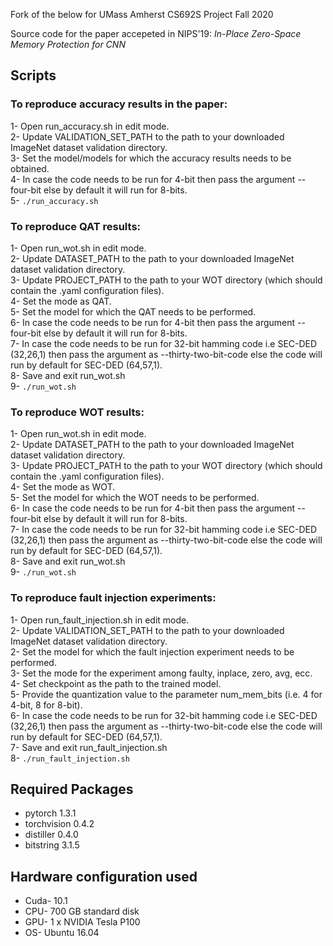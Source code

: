 Fork of the below for UMass Amherst CS692S Project Fall 2020

Source code for the paper accepeted in NIPS'19: 
*In-Place Zero-Space Memory Protection for CNN*

## Scripts
### To reproduce accuracy results in the paper:

1- Open run_accuracy.sh in edit mode. <br/>
2- Update VALIDATION_SET_PATH to the path to your downloaded ImageNet dataset validation directory. <br/>
3- Set the model/models for which the accuracy results needs to be obtained. <br/>
4- In case the code needs to be run for 4-bit then pass the argument --four-bit else by default it will run for 8-bits. <br/>
5- `./run_accuracy.sh `

### To reproduce QAT results:  

1- Open run_wot.sh in edit mode. <br/>
2- Update DATASET_PATH to the path to your downloaded ImageNet dataset validation directory. <br/>
3- Update PROJECT_PATH to the path to your WOT directory (which should contain the .yaml configuration files). <br/>
4- Set the mode as QAT. <br/>
5- Set the model for which the QAT needs to be performed. <br/>
6- In case the code needs to be run for 4-bit then pass the argument --four-bit else by default it will run for 8-bits. <br/>
7- In case the code needs to be run for 32-bit hamming code i.e SEC-DED (32,26,1) then pass the argument as --thirty-two-bit-code else the code will run by default for SEC-DED (64,57,1). <br/>
8- Save and exit run_wot.sh <br/>
9- `./run_wot.sh `

### To reproduce WOT results:

1- Open run_wot.sh in edit mode. <br/>
2- Update DATASET_PATH to the path to your downloaded ImageNet dataset validation directory. <br/>
3- Update PROJECT_PATH to the path to your WOT directory (which should contain the .yaml configuration files). <br/>
4- Set the mode as WOT. <br/>
5- Set the model for which the WOT needs to be performed. <br/>
6- In case the code needs to be run for 4-bit then pass the argument --four-bit else by default it will run for 8-bits. <br/> 
7- In case the code needs to be run for 32-bit hamming code i.e SEC-DED (32,26,1) then pass the argument as --thirty-two-bit-code else the code will run by default for SEC-DED (64,57,1). <br/>
8- Save and exit run_wot.sh <br/>
9- `./run_wot.sh `


### To reproduce fault injection experiments:

1- Open run_fault_injection.sh in edit mode. <br/>
2- Update VALIDATION_SET_PATH to the path to your downloaded ImageNet dataset validation directory. <br/>
2- Set the model for which the fault injection experiment needs to be performed. <br/>
3- Set the mode for the experiment among faulty, inplace, zero, avg, ecc. <br/> 
4- Set checkpoint as the path to the trained model. <br/>
5- Provide the quantization value to the parameter num_mem_bits (i.e. 4 for 4-bit, 8 for 8-bit). <br/>
6- In case the code needs to be run for 32-bit hamming code i.e SEC-DED (32,26,1) then pass the argument as --thirty-two-bit-code else the code will run by default for SEC-DED (64,57,1). <br/>
7- Save and exit run_fault_injection.sh <br/>
8- `./run_fault_injection.sh `


## Required Packages
* pytorch 1.3.1
* torchvision 0.4.2
* distiller 0.4.0
* bitstring 3.1.5

## Hardware configuration used
* Cuda- 10.1
* CPU- 700 GB standard disk
* GPU- 1 x NVIDIA Tesla P100
* OS- Ubuntu 16.04
